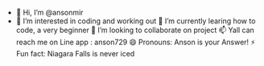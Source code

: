 - 👋 Hi, I’m @ansonmir
- 👀 I’m interested in coding and working out
🌱 I’m currently learing how to code, a very beginner
💞️ I’m looking to collaborate on project
📫 Yall can reach me on Line app : anson729
😄 Pronouns: Anson is your Answer!
⚡ Fun fact: Niagara Falls is never iced

<!---
ansonmir/ansonmir is a ✨ special ✨ repository because its `README.md` (this file) appears on your GitHub profile.
You can click the Preview link to take a look at your changes.
--->
